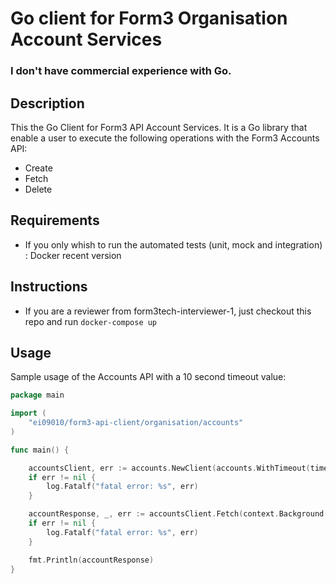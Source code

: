 # Go client for Form3 Organisation Account Services

### I don't have commercial experience with Go.

## Description

This the Go Client for Form3 API Account Services. It is a Go library that enable a user to execute the following operations with the Form3 Accounts API:

- Create
- Fetch
- Delete

## Requirements

 - If you only whish to run the automated tests (unit, mock and integration) : Docker recent version


## Instructions

 - If you are a reviewer from form3tech-interviewer-1, just checkout this repo and run `docker-compose up`

## Usage

Sample usage of the Accounts API with a 10 second timeout value:

```go
package main

import (
	"ei09010/form3-api-client/organisation/accounts"
)

func main() {

	accountsClient, err := accounts.NewClient(accounts.WithTimeout(time.Duration(10 * time.Second)))
	if err != nil {
		log.Fatalf("fatal error: %s", err)
	}

	accountResponse, _, err := accountsClient.Fetch(context.Background(), uuid.MustParse("ad27e265-9605-4b4b-a0e5-3003ea9cc4dc"))
	if err != nil {
		log.Fatalf("fatal error: %s", err)
	}

	fmt.Println(accountResponse)
}
```

